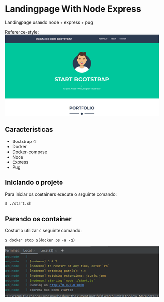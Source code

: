 # Landingpage With Node Express

Landingpage usando node + express + pug

Reference-style: 
![alt text][logo]

[logo]: exemplo.png "Exemplo da landingpage"


## Caracteristicas

- Bootstrap 4
- Docker
- Docker-compose
- Node
- Express
- Pug

## Iniciando o projeto

Para iniciar os containers execute o seguinte comando:

```
$ ./start.sh
```

## Parando os container

Costumo utilizar o seguinte comando:

```
$ docker stop $(docker ps -a -q)
```

![alt text][terminal]

[terminal]: terminal.png "terminal"